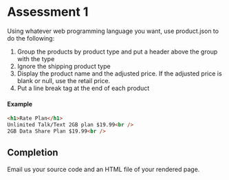 # Assessment 1

Using whatever web programming language you want, use product.json to do the following:

1. Group the products by product type and put a header above the group with the type
2. Ignore the shipping product type
3. Display the product name and the adjusted price. If the adjusted price is blank or null, use the retail price.
4. Put a line break tag at the end of each product

#### Example
```html
<h1>Rate Plan</h1>
Unlimited Talk/Text 2GB plan $19.99<br />
2GB Data Share Plan $19.99<br />
```

## Completion
Email us your source code and an HTML file of your rendered page.
